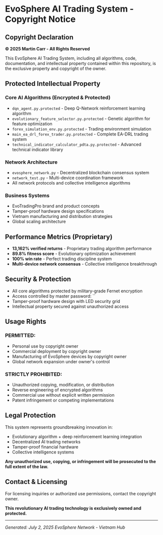 # EvoSphere AI Trading System - Copyright Notice

## Copyright Declaration

**© 2025 Martin Carr - All Rights Reserved**

This EvoSphere AI Trading System, including all algorithms, code, documentation, and intellectual property contained within this repository, is the exclusive property and copyright of the owner.

## Protected Intellectual Property

### Core AI Algorithms (Encrypted & Protected)
- `dqn_agent.py.protected` - Deep Q-Network reinforcement learning algorithm
- `evolutionary_feature_selector.py.protected` - Genetic algorithm for feature optimization
- `forex_simulation_env.py.protected` - Trading environment simulation
- `main_ea_drl_forex_trader.py.protected` - Complete EA-DRL trading system
- `technical_indicator_calculator_pdta.py.protected` - Advanced technical indicator library

### Network Architecture
- `evosphere_network.py` - Decentralized blockchain consensus system
- `network_test.py` - Multi-device coordination framework
- All network protocols and collective intelligence algorithms

### Business Systems
- EvoTradingPro brand and product concepts
- Tamper-proof hardware design specifications
- Vietnam manufacturing and distribution strategies
- Global scaling architecture

## Performance Metrics (Proprietary)
- **13,162% verified returns** - Proprietary trading algorithm performance
- **89.8% fitness score** - Evolutionary optimization achievement
- **100% win rate** - Perfect trading discipline system
- **Multi-device network consensus** - Collective intelligence breakthrough

## Security & Protection
- All core algorithms protected by military-grade Fernet encryption
- Access controlled by master password: ``
- Tamper-proof hardware design with LED security grid
- Intellectual property secured against unauthorized access

## Usage Rights

### PERMITTED:
- Personal use by copyright owner
- Commercial deployment by copyright owner
- Manufacturing of EvoSphere devices by copyright owner
- Global network expansion under owner's control

### STRICTLY PROHIBITED:
- Unauthorized copying, modification, or distribution
- Reverse engineering of encrypted algorithms
- Commercial use without explicit written permission
- Patent infringement or competing implementations

## Legal Protection

This system represents groundbreaking innovation in:
- Evolutionary algorithm + deep reinforcement learning integration
- Decentralized AI trading networks
- Tamper-proof financial hardware
- Collective intelligence systems

**Any unauthorized use, copying, or infringement will be prosecuted to the full extent of the law.**

## Contact & Licensing

For licensing inquiries or authorized use permissions, contact the copyright owner.

**This revolutionary AI trading technology is exclusively owned and protected.**

---
*Generated: July 2, 2025*
*EvoSphere Network - Vietnam Hub*
